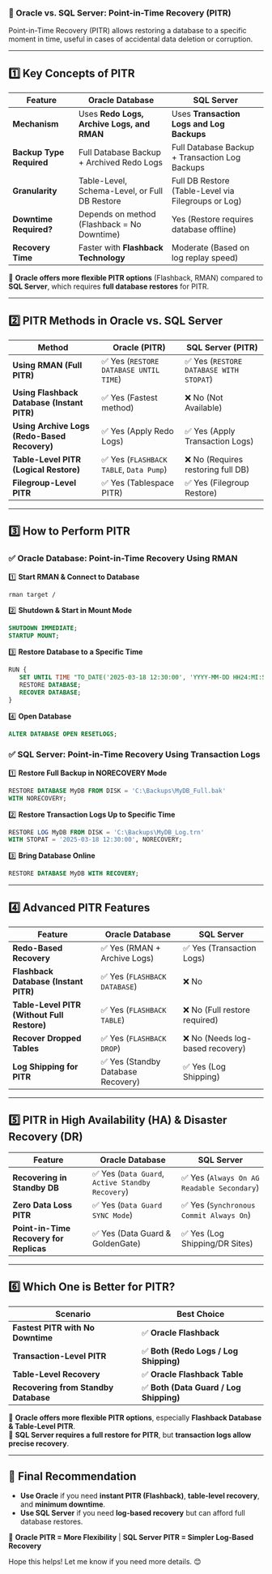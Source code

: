 ### **🔹 Oracle vs. SQL Server: Point-in-Time Recovery (PITR)**
Point-in-Time Recovery (PITR) allows restoring a database to a specific moment in time, useful in cases of accidental data deletion or corruption.

---

## **1️⃣ Key Concepts of PITR**
| Feature | **Oracle Database** | **SQL Server** |
|---------|------------------|------------------|
| **Mechanism** | Uses **Redo Logs, Archive Logs, and RMAN** | Uses **Transaction Logs and Log Backups** |
| **Backup Type Required** | Full Database Backup + Archived Redo Logs | Full Database Backup + Transaction Log Backups |
| **Granularity** | Table-Level, Schema-Level, or Full DB Restore | Full DB Restore (Table-Level via Filegroups or Log) |
| **Downtime Required?** | Depends on method (Flashback = No Downtime) | Yes (Restore requires database offline) |
| **Recovery Time** | Faster with **Flashback Technology** | Moderate (Based on log replay speed) |

🔹 **Oracle offers more flexible PITR options** (Flashback, RMAN) compared to **SQL Server**, which requires **full database restores** for PITR.

---

## **2️⃣ PITR Methods in Oracle vs. SQL Server**
| Method | **Oracle (PITR)** | **SQL Server (PITR)** |
|--------|-----------------|-----------------|
| **Using RMAN (Full PITR)** | ✅ Yes (`RESTORE DATABASE UNTIL TIME`) | ✅ Yes (`RESTORE DATABASE WITH STOPAT`) |
| **Using Flashback Database (Instant PITR)** | ✅ Yes (Fastest method) | ❌ No (Not Available) |
| **Using Archive Logs (Redo-Based Recovery)** | ✅ Yes (Apply Redo Logs) | ✅ Yes (Apply Transaction Logs) |
| **Table-Level PITR (Logical Restore)** | ✅ Yes (`FLASHBACK TABLE`, `Data Pump`) | ❌ No (Requires restoring full DB) |
| **Filegroup-Level PITR** | ✅ Yes (Tablespace PITR) | ✅ Yes (Filegroup Restore) |

---

## **3️⃣ How to Perform PITR**
### **✅ Oracle Database: Point-in-Time Recovery Using RMAN**
1️⃣ **Start RMAN & Connect to Database**
   ```sh
   rman target /
   ```

2️⃣ **Shutdown & Start in Mount Mode**
   ```sql
   SHUTDOWN IMMEDIATE;
   STARTUP MOUNT;
   ```

3️⃣ **Restore Database to a Specific Time**
   ```sql
   RUN {
      SET UNTIL TIME "TO_DATE('2025-03-18 12:30:00', 'YYYY-MM-DD HH24:MI:SS')";
      RESTORE DATABASE;
      RECOVER DATABASE;
   }
   ```

4️⃣ **Open Database**
   ```sql
   ALTER DATABASE OPEN RESETLOGS;
   ```

### **✅ SQL Server: Point-in-Time Recovery Using Transaction Logs**
1️⃣ **Restore Full Backup in NORECOVERY Mode**
   ```sql
   RESTORE DATABASE MyDB FROM DISK = 'C:\Backups\MyDB_Full.bak'
   WITH NORECOVERY;
   ```

2️⃣ **Restore Transaction Logs Up to Specific Time**
   ```sql
   RESTORE LOG MyDB FROM DISK = 'C:\Backups\MyDB_Log.trn'
   WITH STOPAT = '2025-03-18 12:30:00', NORECOVERY;
   ```

3️⃣ **Bring Database Online**
   ```sql
   RESTORE DATABASE MyDB WITH RECOVERY;
   ```

---

## **4️⃣ Advanced PITR Features**
| Feature | **Oracle Database** | **SQL Server** |
|---------|------------------|------------------|
| **Redo-Based Recovery** | ✅ Yes (RMAN + Archive Logs) | ✅ Yes (Transaction Logs) |
| **Flashback Database (Instant PITR)** | ✅ Yes (`FLASHBACK DATABASE`) | ❌ No |
| **Table-Level PITR (Without Full Restore)** | ✅ Yes (`FLASHBACK TABLE`) | ❌ No (Full restore required) |
| **Recover Dropped Tables** | ✅ Yes (`FLASHBACK DROP`) | ❌ No (Needs log-based recovery) |
| **Log Shipping for PITR** | ✅ Yes (Standby Database Recovery) | ✅ Yes (Log Shipping) |

---

## **5️⃣ PITR in High Availability (HA) & Disaster Recovery (DR)**
| Feature | **Oracle Database** | **SQL Server** |
|---------|------------------|------------------|
| **Recovering in Standby DB** | ✅ Yes (`Data Guard`, `Active Standby Recovery`) | ✅ Yes (`Always On AG Readable Secondary`) |
| **Zero Data Loss PITR** | ✅ Yes (`Data Guard SYNC Mode`) | ✅ Yes (`Synchronous Commit Always On`) |
| **Point-in-Time Recovery for Replicas** | ✅ Yes (Data Guard & GoldenGate) | ✅ Yes (Log Shipping/DR Sites) |

---

## **6️⃣ Which One is Better for PITR?**
| Scenario | **Best Choice** |
|----------|---------------|
| **Fastest PITR with No Downtime** | ✅ **Oracle Flashback** |
| **Transaction-Level PITR** | ✅ **Both (Redo Logs / Log Shipping)** |
| **Table-Level Recovery** | ✅ **Oracle Flashback Table** |
| **Recovering from Standby Database** | ✅ **Both (Data Guard / Log Shipping)** |

🔹 **Oracle offers more flexible PITR options**, especially **Flashback Database & Table-Level PITR**.  
🔹 **SQL Server requires a full restore for PITR**, but **transaction logs allow precise recovery**.

---

## **🔹 Final Recommendation**
- **Use Oracle** if you need **instant PITR (Flashback)**, **table-level recovery**, and **minimum downtime**.
- **Use SQL Server** if you need **log-based recovery** but can afford full database restores.

🚀 **Oracle PITR = More Flexibility** | **SQL Server PITR = Simpler Log-Based Recovery**

Hope this helps! Let me know if you need more details. 😊
